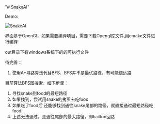 "# SnakeAI" 

Demo:

![SnakeAI](out/snakeBFSAI.gif)

界面基于OpenGl，如果需要编译项目，需要下载Opengl库文件,用cmake文件进行编译

out目录下有windows系统下的的可执行文件

待完善：
1. 使用A*寻路算法代替BFS，BFS并不是最优路径，有可能绕远路


目前算法BFS图搜索，如下步骤：
1. 寻找snake到food的最短路径
2. 如果找到，尝试用snake的拷贝去吃food
3. 如果吃了food后 还能够找到通往snake尾部的路径，就直接通过最短路径吃food
4. 上述无法通过，走通往尾部的最大路径，即hailton回路
